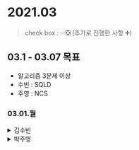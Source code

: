 # 2021.03

> check box : ✅❎ (추가로 진행한 사항 ➕)

## 03.1 - 03.07 목표
- 알고리즘 3문제 이상
- 수빈 : SQLD
- 주영 : NCS

### 03.01.월

<details>
<summary>김수빈</summary>

|Check|To Do|
|:---:|---|
||알고리즘 스터디 21:00|
||스프링 공부한 내용 정리 (Github Repo 정리)|
||JWT Github Open Source 분석|
||SQLD 과목1 1장 1,2절|
||자소서 2문항|

</details>

<details>
<summary>박주영</summary>
  
|Check|To Do|
|:---:|---|
|||
|||
|||

</details>
